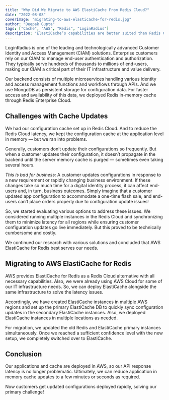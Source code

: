 ```yaml
---
title: "Why Did We Migrate to AWS ElastiCache From Redis Cloud?"
date: "2022-08-08"
coverImage: "migrating-to-aws-elasticache-for-redis.jpg"
author: "Deepak Gupta"
tags: ["Cache", "AWS", "Redis", "LoginRadius"]
description: "ElastiCache’s capabilities are better suited than Redis Cloud for our technical requirements and use cases, especially better scalability and pricing."
---
```


LoginRadius is one of the leading and technologically advanced Customer Identity and Access Management (CIAM) solutions. Enterprise customers rely on our CIAM to manage end-user authentication and authorization. They typically serve hundreds of thousands to millions of end-users, making our CIAM a critical part of their IT infrastructure and value delivery.

Our backend consists of multiple microservices handling various identity and access management functions and workflows through APIs. And we use MongoDB as persistent storage for configuration data. For faster access and availability of this data, we deployed Redis in-memory cache through Redis Enterprise Cloud.

## Challenges with Cache Updates
We had our configuration cache set up in Redis Cloud. And to reduce the Redis Cloud latency, we kept the configuration cache at the application level in memory — but we ran into problems.

Generally, customers don’t update their configurations so frequently. But when a customer updates their configuration, it doesn’t propagate in the backend until the server memory cache is purged — sometimes even taking several hours.

_This is bad for business:_ A customer updates configurations in response to a new requirement or rapidly changing business environment. If these changes take so much time for a digital identity process, it can affect end-users and, in turn, business outcomes. Simply imagine that a customer updated app configuration to accommodate a one-time flash sale, and end-users can’t place orders properly due to configuration update issues!

So, we started evaluating various options to address these issues. We considered running multiple instances in the Redis Cloud and synchronizing them to minimize latency for all regions while ensuring customer configuration updates go live immediately. But this proved to be technically cumbersome and costly.

We continued our research with various solutions and concluded that AWS ElastiCache for Redis best serves our needs.

## Migrating to AWS ElastiCache for Redis
AWS provides ElastiCache for Redis as a Redis Cloud alternative with all necessary capabilities. Also, we were already using AWS Cloud for some of our IT infrastructure needs. 
So, we can deploy ElastiCache alongside the same infrastructure to solve the latency issues.

Accordingly, we have created ElastiCache instances in multiple AWS regions and set up the primary ElastiCache DB to quickly sync configuration updates in the secondary ElastiCache instances. Also, we deployed ElastiCache instances in multiple locations as needed.

For migration, we updated the old Redis and ElastiCache primary instances simultaneously. Once we reached a sufficient confidence level with the new setup, we completely switched over to ElastiCache.

## Conclusion
Our applications and cache are deployed in AWS, so our API response latency is no longer problematic. Ultimately, we can reduce application in memory cache updates to a few minutes or seconds as required.

Now customers get updated configurations deployed rapidly, solving our primary challenge!
